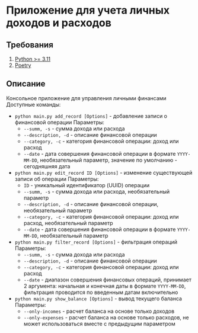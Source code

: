 # Приложение для учета личных доходов и расходов #

## Требования ##

1. [Python >= 3.11](https://www.python.org/downloads/)
2. [Poetry](https://pypi.org/project/poetry/)

## Описание ##

Консольное приложение для управления личными финансами
Доступные команды:

- `python main.py add_record [Options]` - добавление записи о финансовой операции
  Параметры:
    - `--summ, -s` - сумма дохода или расхода
    - `--description, -d` - описание финансовой операции
    - `--category, -c` - категория финансовой операции: доход или расход
    - `--date` - дата совершения финансовой операции в формате `YYYY-MM-DD`, необязательный параметр, значение по
      умолчанию - сегодняшняя дата
- `python main.py edit_record ID [Options]` - изменение существующей записи об операции
  Параметры:
    - `ID` - уникальный идентификатор (UUID) операции
    - `--summ, -s` - сумма дохода или расхода, необязательный параметр
    - `--description, -d` - описание финансовой операции, необязательный параметр
    - `--category, -c` - категория финансовой операции: доход или расход, необязательный параметр
    - `--date` - дата совершения финансовой операции в формате `YYYY-MM-DD`, необязательный параметр
- `python main.py filter_record [Options]` - фильтрация операций
  Параметры:
    - `--summ, -s` - сумма дохода или расхода
    - `--description, -d` - описание финансовой операции
    - `--category, -c` - категория финансовой операции: доход или расход
    - `--date` - диапазон совершения финансовых операций, принимает 2 аргумента: начальная и конечная даты в
      формате `YYYY-MM-DD`, фильтрация проводится по введенным датам включительно
- `python main.py show_balance [Options]` - вывод текущего баланса
  Параметры:
    - `--only-incomes` - расчет баланса на основе только доходов
    - `--only-expenses` - расчет баланса на основе только расходов, не может использоваться вместе с предыдущим
      параметром